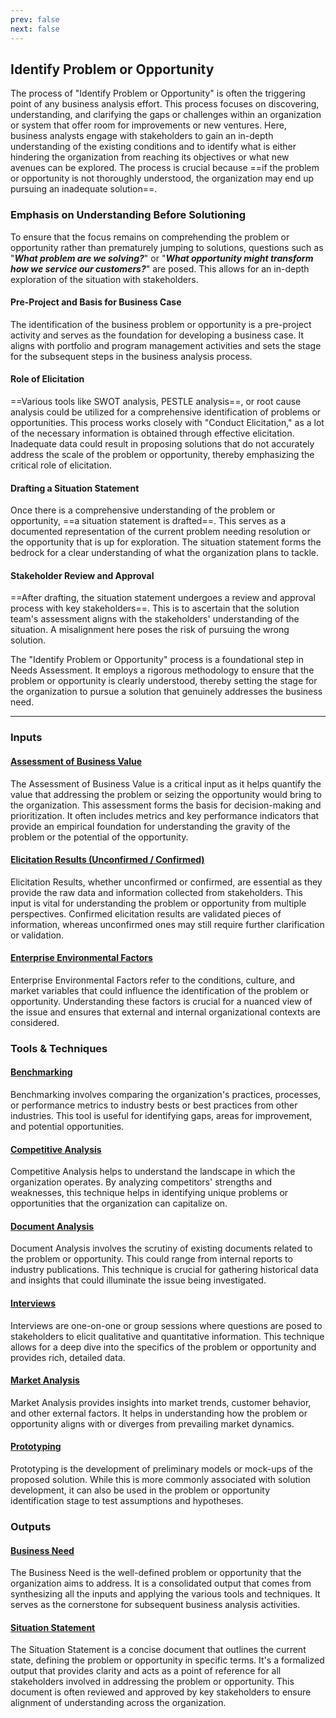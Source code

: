 ```yaml
---
prev: false
next: false
---
```


## Identify Problem or Opportunity

The process of "Identify Problem or Opportunity" is often the triggering point of any business analysis effort. This process focuses on discovering, understanding, and clarifying the gaps or challenges within an organization or system that offer room for improvements or new ventures. Here, business analysts engage with stakeholders to gain an in-depth understanding of the existing conditions and to identify what is either hindering the organization from reaching its objectives or what new avenues can be explored. The process is crucial because ==if the problem or opportunity is not thoroughly understood, the organization may end up pursuing an inadequate solution==.

### Emphasis on Understanding Before Solutioning

To ensure that the focus remains on comprehending the problem or opportunity rather than prematurely jumping to solutions, questions such as "**_What problem are we solving?_**" or "**_What opportunity might transform how we service our customers?_**" are posed. This allows for an in-depth exploration of the situation with stakeholders.

#### Pre-Project and Basis for Business Case

The identification of the business problem or opportunity is a pre-project activity and serves as the foundation for developing a business case. It aligns with portfolio and program management activities and sets the stage for the subsequent steps in the business analysis process.

#### Role of Elicitation

==Various tools like SWOT analysis, PESTLE analysis==, or root cause analysis could be utilized for a comprehensive identification of problems or opportunities. This process works closely with "Conduct Elicitation," as a lot of the necessary information is obtained through effective elicitation. Inadequate data could result in proposing solutions that do not accurately address the scale of the problem or opportunity, thereby emphasizing the critical role of elicitation.

#### Drafting a Situation Statement

Once there is a comprehensive understanding of the problem or opportunity, ==a situation statement is drafted==. This serves as a documented representation of the current problem needing resolution or the opportunity that is up for exploration. The situation statement forms the bedrock for a clear understanding of what the organization plans to tackle.

#### Stakeholder Review and Approval

==After drafting, the situation statement undergoes a review and approval process with key stakeholders==. This is to ascertain that the solution team's assessment aligns with the stakeholders' understanding of the situation. A misalignment here poses the risk of pursuing the wrong solution.

The "Identify Problem or Opportunity" process is a foundational step in Needs Assessment. It employs a rigorous methodology to ensure that the problem or opportunity is clearly understood, thereby setting the stage for the organization to pursue a solution that genuinely addresses the business need.

---

### Inputs

#### [Assessment of Business Value](/content/gist/business-analysis/inputs-outputs/assessment-of-business-value.md)

The Assessment of Business Value is a critical input as it helps quantify the value that addressing the problem or seizing the opportunity would bring to the organization. This assessment forms the basis for decision-making and prioritization. It often includes metrics and key performance indicators that provide an empirical foundation for understanding the gravity of the problem or the potential of the opportunity.

#### [Elicitation Results (Unconfirmed / Confirmed)](/content/gist/business-analysis/inputs-outputs/elicitation-results-unconfirmed-confirmed.md)

Elicitation Results, whether unconfirmed or confirmed, are essential as they provide the raw data and information collected from stakeholders. This input is vital for understanding the problem or opportunity from multiple perspectives. Confirmed elicitation results are validated pieces of information, whereas unconfirmed ones may still require further clarification or validation.

#### [Enterprise Environmental Factors](/content/gist/business-analysis/inputs-outputs/enterprise-environmental-factors.md)

Enterprise Environmental Factors refer to the conditions, culture, and market variables that could influence the identification of the problem or opportunity. Understanding these factors is crucial for a nuanced view of the issue and ensures that external and internal organizational contexts are considered.

### Tools & Techniques

#### [Benchmarking](/content/gist/business-analysis/tools-techniques/benchmarking.md)

Benchmarking involves comparing the organization's practices, processes, or performance metrics to industry bests or best practices from other industries. This tool is useful for identifying gaps, areas for improvement, and potential opportunities.

#### [Competitive Analysis](/content/gist/business-analysis/tools-techniques/competitive-analysis.md)

Competitive Analysis helps to understand the landscape in which the organization operates. By analyzing competitors' strengths and weaknesses, this technique helps in identifying unique problems or opportunities that the organization can capitalize on.

#### [Document Analysis](/content/gist/business-analysis/tools-techniques/document-analysis.md)

Document Analysis involves the scrutiny of existing documents related to the problem or opportunity. This could range from internal reports to industry publications. This technique is crucial for gathering historical data and insights that could illuminate the issue being investigated.

#### [Interviews](/content/gist/business-analysis/tools-techniques/interviews.md)

Interviews are one-on-one or group sessions where questions are posed to stakeholders to elicit qualitative and quantitative information. This technique allows for a deep dive into the specifics of the problem or opportunity and provides rich, detailed data.

#### [Market Analysis](/content/gist/business-analysis/tools-techniques/market-analysis.md)

Market Analysis provides insights into market trends, customer behavior, and other external factors. It helps in understanding how the problem or opportunity aligns with or diverges from prevailing market dynamics.

#### [Prototyping](/content/gist/business-analysis/tools-techniques/prototyping.md)

Prototyping is the development of preliminary models or mock-ups of the proposed solution. While this is more commonly associated with solution development, it can also be used in the problem or opportunity identification stage to test assumptions and hypotheses.

### Outputs

#### [Business Need](/content/gist/business-analysis/inputs-outputs/business-need.md)

The Business Need is the well-defined problem or opportunity that the organization aims to address. It is a consolidated output that comes from synthesizing all the inputs and applying the various tools and techniques. It serves as the cornerstone for subsequent business analysis activities.

#### [Situation Statement](/content/gist/business-analysis/inputs-outputs/situation-statement.md)

The Situation Statement is a concise document that outlines the current state, defining the problem or opportunity in specific terms. It's a formalized output that provides clarity and acts as a point of reference for all stakeholders involved in addressing the problem or opportunity. This document is often reviewed and approved by key stakeholders to ensure alignment of understanding across the organization.
